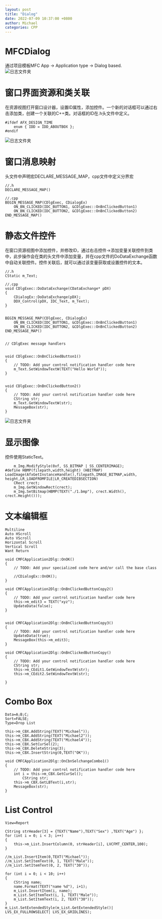 ```yaml
---
layout: post
title: "Dialog"
date: 2022-07-09 10:37:00 +0800
author: Michael
categories: CPP
---
```


# MFCDialog
通过项目模板MFC App -> Application type -> Dialog based.  
![日志文件夹](/assets/cpp/MFCDialog.png)  

# 窗口界面资源和类关联
在资源视图打开窗口设计器，设置ID属性，添加控件。一个新的对话框可以通过右击添加类，创建一个关联的C++类。对话框的ID在.h头文件中定义。

	#ifdef AFX_DESIGN_TIME
		enum { IDD = IDD_ABOUTBOX };
	#endif

![日志文件夹](/assets/cpp/MFCDialogResource.png)  

# 窗口消息映射
头文件中声明宏DECLARE_MESSAGE_MAP，cpp文件中定义分界宏

	//.h
	DECLARE_MESSAGE_MAP()
	
	//.cpp
	BEGIN_MESSAGE_MAP(CDlgExec, CDialogEx)
		ON_BN_CLICKED(IDC_BUTTON1, &CDlgExec::OnBnClickedButton1)
		ON_BN_CLICKED(IDC_BUTTON2, &CDlgExec::OnBnClickedButton2)
	END_MESSAGE_MAP()

# 静态文件控件
在窗口资源视图中添加控件，并修改ID，通过右击控件->添加变量关联控件到类中，此步操作会在类的头文件中添加变量，并在cpp文件的DoDataExchange函数中自动关联控件。控件关联后，就可以通过该变量获取或设置控件的文本。  

	//.h
	CStatic m_Text;

	//.cpp
	void CDlgExec::DoDataExchange(CDataExchange* pDX)
	{
		CDialogEx::DoDataExchange(pDX);
		DDX_Control(pDX, IDC_Text, m_Text);
	}
	
	
	BEGIN_MESSAGE_MAP(CDlgExec, CDialogEx)
		ON_BN_CLICKED(IDC_BUTTON1, &CDlgExec::OnBnClickedButton1)
		ON_BN_CLICKED(IDC_BUTTON2, &CDlgExec::OnBnClickedButton2)
	END_MESSAGE_MAP()
	
	
	// CDlgExec message handlers
	
	
	void CDlgExec::OnBnClickedButton1()
	{
		// TODO: Add your control notification handler code here
		m_Text.SetWindowTextW(TEXT("Hello World"));
	}
	
	
	void CDlgExec::OnBnClickedButton2()
	{
		// TODO: Add your control notification handler code here
		CString str;
		m_Text.GetWindowTextW(str);
		MessageBox(str);
	}


![日志文件夹](/assets/cpp/MFCDialogStaticTextControl.png)  

# 显示图像
控件使用StaticText。  
	
		m_Img.ModifyStyle(0xf, SS_BITMAP | SS_CENTERIMAGE);
	#define HBMP(filepath,width,height) (HBITMAP) LoadImage(AfxGetInstanceHandle(),filepath,IMAGE_BITMAP,width, height,LR_LOADFROMFILE|LR_CREATEDIBSECTION)
		CRect crect;
		m_Img.GetWindowRect(crect);
		m_Img.SetBitmap(HBMP(TEXT("./1.bmp"), crect.Width(), crect.Height())); 

# 文本编辑框
	Multiline
	Auto HScroll
	Auto VScroll
	Horizontal Scroll
	Vertical Scroll
	Want Return

	void CMFCApplication2Dlg::OnOK()
	{
		// TODO: Add your specialized code here and/or call the base class
	
		//CDialogEx::OnOK();
	}

	void CMFCApplication2Dlg::OnBnClickedButtonCopy2()
	{
		// TODO: Add your control notification handler code here
		this->m_edit3 = TEXT("xyz");
		UpdateData(false);
	}
	
	
	void CMFCApplication2Dlg::OnBnClickedButtonCopy3()
	{
		// TODO: Add your control notification handler code here
		UpdateData(true);
		MessageBox(this->m_edit3);
	}

	void CMFCApplication2Dlg::OnBnClickedButtonCopy()
	{
		// TODO: Add your control notification handler code here
		CString str;
		this->m_CEdit1.GetWindowTextW(str);
		this->m_CEdit2.SetWindowTextW(str);
	
	}

# Combo Box
	Data=A;B;C;
	Sort=FALSE;
	Type=Drop List

	this->m_CBX.AddString(TEXT("Michael"));
	this->m_CBX.AddString(TEXT("Michael2"));
	this->m_CBX.AddString(TEXT("Michael4"));
	this->m_CBX.SetCurSel(2);
	this->m_CBX.DeleteString(3);
	this->m_CBX.InsertString(0,TEXT("OK"));

	void CMFCApplication2Dlg::OnCbnSelchangeCombo1()
	{
		// TODO: Add your control notification handler code here
		int i = this->m_CBX.GetCurSel();
			CString str;
		this->m_CBX.GetLBText(i,str);
		MessageBox(str);
	}

# List Control

	View=Report

	CString strHeader[3] = {TEXT("Name"),TEXT("Sex") ,TEXT("Age") };
	for (int i = 0; i < 3; i++)
	{
		this->m_List.InsertColumn(0, strHeader[i], LVCFMT_CENTER,100);
	}

	//m_List.InsertItem(0,TEXT("Michael"));
	//m_List.SetItemText(0, 1, TEXT("Male"));
	//m_List.SetItemText(0, 2, TEXT("30"));

	for (int i = 0; i < 10; i++)
	{
		CString name;
		name.Format(TEXT("name %d"), i+1);
		m_List.InsertItem(i, name);
		m_List.SetItemText(i, 1, TEXT("Male"));
		m_List.SetItemText(i, 2, TEXT("30"));
	}
	m_List.SetExtendedStyle(m_List.GetExtendedStyle()| LVS_EX_FULLROWSELECT| LVS_EX_GRIDLINES);